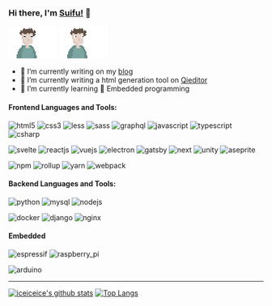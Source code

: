 ### Hi there, I'm [Suifu!](https://omg.byeguo.cn) 👋

![suifu](./images/1.gif)
![suifu](./images/2.gif)

- 🍎 I’m currently writing on my [blog](https://github.com/betterTisen/gatsby-omg-blog)
- 🍉 I’m currently writing a html generation tool on [Qieditor](https://github.com/Qionline/Qieditor)
- 🍇 I’m currently learning 🔦 Embedded programming

#### Frontend Languages and Tools: 

![html5](https://img.shields.io/badge/html5-E34F26.svg?&style=for-the-badge&logo=html5&logoColor=ffffff)
![css3](https://img.shields.io/badge/css3-1572B6.svg?&style=for-the-badge&logo=css3&logoColor=white)
![less](https://img.shields.io/badge/less-1D365D?logo=less&logoColor=ffffff&style=for-the-badge)
![sass](https://img.shields.io/badge/sass-CC6699?logo=sass&logoColor=ffffff&style=for-the-badge)
![graphql](https://img.shields.io/badge/graphql-E10098?logo=graphql&logoColor=ffffff&style=for-the-badge)
![javascript](https://img.shields.io/badge/javascript-F7DF1E?logo=javascript&logoColor=222222&style=for-the-badge)
![typescript](https://img.shields.io/badge/typescript-007ACC?logo=typescript&logoColor=ffffff&style=for-the-badge)
![csharp](https://img.shields.io/badge/c_sharp-239120?logo=c-sharp&logoColor=ffffff&style=for-the-badge)


![svelte](https://img.shields.io/badge/svelte-FF3E00.svg?&style=for-the-badge&logo=svelte&logoColor=ffffff)
![reactjs](https://img.shields.io/badge/react-61dafb.svg?&style=for-the-badge&logo=react&logoColor=333333)
![vuejs](https://img.shields.io/badge/vue-35495e.svg?&style=for-the-badge&logo=vue.js)
![electron](https://img.shields.io/badge/electron-47848F.svg?&style=for-the-badge&logo=electron&logoColor=ffffff)
![gatsby](https://img.shields.io/badge/gatsby-663399.svg?&style=for-the-badge&logo=gatsby&logoColor=ffffff)
![next](https://img.shields.io/badge/next.js-000000.svg?&style=for-the-badge&logo=next.js&logoColor=ffffff)
![unity](https://img.shields.io/badge/unity-555555.svg?&style=for-the-badge&logo=unity&logoColor=ffffff)
![aseprite](https://img.shields.io/badge/aseprite-888888.svg?&style=for-the-badge&logo=aseprite&logoColor=ffffff)

![npm](https://img.shields.io/badge/npm-CB3837.svg?&style=for-the-badge&logo=npm&logoColor=ffffff)
![rollup](https://img.shields.io/badge/rollup-EC4A3F.svg?&style=for-the-badge&logo=rollup.js&logoColor=ffffff)
![yarn](https://img.shields.io/badge/yarn-2C8EBB.svg?&style=for-the-badge&logo=yarn&logoColor=ffffff) 
![webpack](https://img.shields.io/badge/webpack-8DD6F9.svg?&style=for-the-badge&logo=webpack&logoColor=ffffff) 

#### Backend Languages and Tools:

![python](https://img.shields.io/badge/python-3776AB.svg?&style=for-the-badge&logo=python&logoColor=ffffff)
![mysql](https://img.shields.io/badge/mysql-4479A1.svg?&style=for-the-badge&logo=mysql&logoColor=ffffff)
![nodejs](https://img.shields.io/badge/nodejs-339933.svg?&style=for-the-badge&logo=node.js&logoColor=ffffff)

![docker](https://img.shields.io/badge/docker-2496ED.svg?&style=for-the-badge&logoColor=ffffff&logo=docker)
![django](https://img.shields.io/badge/django-092E20.svg?&style=for-the-badge&logo=django&logoColor=ffffff)
![nginx](https://img.shields.io/badge/nginx-269539.svg?&style=for-the-badge&logo=nginx&logoColor=ffffff)

#### Embedded

![espressif](https://img.shields.io/badge/espressif-E7352C.svg?&style=for-the-badge&logo=espressif&logoColor=ffffff)
![raspberry_pi](https://img.shields.io/badge/raspberry_pi-C51A4A.svg?&style=for-the-badge&logo=raspberry-pi&logoColor=ffffff)

![arduino](https://img.shields.io/badge/arduino-00979D.svg?&style=for-the-badge&logo=arduino&logoColor=ffffff)

---

[![iceiceice's github stats](https://github-readme-stats.vercel.app/api?username=betterTisen&show_icons=true&title_color=2a87d2&icon_color=fdd030&text_color=525252&bg_color=ffffff)](https://github.com/anuraghazra/github-readme-stats)
[![Top Langs](https://github-readme-stats.vercel.app/api/top-langs/?username=betterTisen&layout=compact&title_color=2a87d2&icon_color=fdd030&text_color=525252&bg_color=ffffff)](https://github.com/anuraghazra/github-readme-stats)
